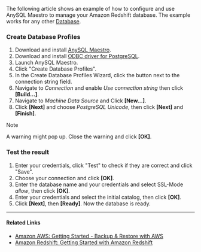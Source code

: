 The following article shows an example of how to configure and use AnySQL Maestro to manage your Amazon Redshift database. The example works for any other [Database](https://docs.aws.amazon.com/redshift/latest/mgmt/connecting-using-workbench.html).

### Create Database Profiles

1. Download and install [AnySQL Maestro](http://www.sqlmaestro.com/de/products/anysql/maestro/download/).
1. Download and install [ODBC driver for PostgreSQL](https://ftp.postgresql.org/pub/odbc/versions.old/msi/psqlodbc_08_04_0200.zip).
1. Launch AnySQL Maestro.
1. Click "Create Database Profiles".
1. In the Create Database Profiles Wizard, click the button next to the connection string field.
1. Navigate to *Connection* and enable *Use connection string* then click **[Build...]**.
1. Navigate to *Machine Data Source* and Click **[New...]**.
1. Click **[Next]** and choose *PostgreSQL Unicode*, then click **[Next]** and **[Finish]**.

Note

A warning might pop up. Close the warning and click **[OK]**.

### Test the result

1. Enter your credentials, click "Test" to check if they are correct and click "Save".
1. Choose your connection and click **[OK]**.
1. Enter the database name and your credentials and select SSL-Mode *allow*, then click **[OK]**.
1. Enter your credentials and select the initial catalog, then click **[OK]**.
1. Click **[Next]**, then **[Ready]**. Now the database is ready.

______________________________________________________________________

#### Related Links

- [Amazon AWS: Getting Started - Backup & Restore with AWS](https://aws.amazon.com/backup-restore/getting-started/?nc1=h_ls)
- [Amazon Redshift: Getting Started with Amazon Redshift](hhttps://docs.aws.amazon.com/redshift/latest/gsg/getting-started.html)
